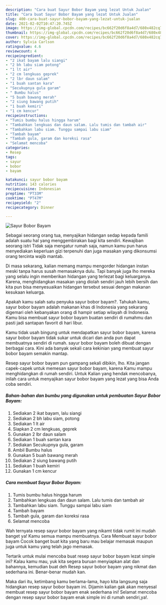 ```yaml
---
description: "Cara buat Sayur Bobor Bayam yang lezat Untuk Jualan"
title: "Cara buat Sayur Bobor Bayam yang lezat Untuk Jualan"
slug: 400-cara-buat-sayur-bobor-bayam-yang-lezat-untuk-jualan
date: 2021-02-02T10:47:20.745Z
image: https://img-global.cpcdn.com/recipes/bc662f20d6f8a4d7/680x482cq70/sayur-bobor-bayam-foto-resep-utama.jpg
thumbnail: https://img-global.cpcdn.com/recipes/bc662f20d6f8a4d7/680x482cq70/sayur-bobor-bayam-foto-resep-utama.jpg
cover: https://img-global.cpcdn.com/recipes/bc662f20d6f8a4d7/680x482cq70/sayur-bobor-bayam-foto-resep-utama.jpg
author: Sylvia Carlson
ratingvalue: 4.6
reviewcount: 4
recipeingredient:
- "2 ikat bayam lalu siangi"
- "2 bh labu siam potong"
- "1 lt air"
- "2 cm lengkuas geprek"
- "2 lbr daun salam"
- "1 buah santan kara"
- "Secukupnya gula garam"
- " Bumbu halus"
- "5 buah bawang merah"
- "2 siung bawang putih"
- "1 buah kemiri"
- "1 cm kencur"
recipeinstructions:
- "Tumis bumbu halus hingga harum"
- "Tambahkan lengkuas dan daun salam. Lalu tumis dan tambah air"
- "Tambahkan labu siam. Tunggu sampai labu siam"
- "Tambah bayam"
- "Tambah gula, garam dan koreksi rasa"
- "Selamat mencoba"
categories:
- Resep
tags:
- sayur
- bobor
- bayam

katakunci: sayur bobor bayam 
nutrition: 143 calories
recipecuisine: Indonesian
preptime: "PT33M"
cooktime: "PT47M"
recipeyield: "2"
recipecategory: Dinner

---
```



![Sayur Bobor Bayam](https://img-global.cpcdn.com/recipes/bc662f20d6f8a4d7/680x482cq70/sayur-bobor-bayam-foto-resep-utama.jpg)

Sebagai seorang orang tua, menyajikan hidangan sedap kepada famili adalah suatu hal yang menggembirakan bagi kita sendiri. Kewajiban seorang istri Tidak saja mengatur rumah saja, namun kamu pun harus menyediakan keperluan gizi terpenuhi dan juga masakan yang dikonsumsi orang tercinta wajib mantab.

Di masa  sekarang, kalian memang mampu mengorder hidangan instan meski tanpa harus susah memasaknya dulu. Tapi banyak juga lho mereka yang selalu ingin memberikan hidangan yang terlezat bagi keluarganya. Karena, menghidangkan masakan yang diolah sendiri jauh lebih bersih dan kita pun bisa menyesuaikan hidangan tersebut sesuai dengan makanan kesukaan keluarga. 



Apakah kamu salah satu penyuka sayur bobor bayam?. Tahukah kamu, sayur bobor bayam adalah makanan khas di Indonesia yang sekarang digemari oleh kebanyakan orang di hampir setiap wilayah di Indonesia. Kamu bisa membuat sayur bobor bayam buatan sendiri di rumahmu dan pasti jadi santapan favorit di hari libur.

Kamu tidak usah bingung untuk mendapatkan sayur bobor bayam, karena sayur bobor bayam tidak sukar untuk dicari dan anda pun dapat membuatnya sendiri di rumah. sayur bobor bayam boleh dibuat dengan berbagai cara. Kini ada banyak sekali cara kekinian yang membuat sayur bobor bayam semakin mantap.

Resep sayur bobor bayam pun gampang sekali dibikin, lho. Kita jangan capek-capek untuk memesan sayur bobor bayam, karena Kamu mampu menghidangkan di rumah sendiri. Untuk Kalian yang hendak mencobanya, inilah cara untuk menyajikan sayur bobor bayam yang lezat yang bisa Anda coba sendiri.

<!--inarticleads1-->

##### Bahan-bahan dan bumbu yang digunakan untuk pembuatan Sayur Bobor Bayam:

1. Sediakan 2 ikat bayam, lalu siangi
1. Sediakan 2 bh labu siam, potong
1. Sediakan 1 lt air
1. Siapkan 2 cm lengkuas, geprek
1. Gunakan 2 lbr daun salam
1. Sediakan 1 buah santan kara
1. Sediakan Secukupnya gula, garam
1. Ambil  Bumbu halus
1. Gunakan 5 buah bawang merah
1. Sediakan 2 siung bawang putih
1. Sediakan 1 buah kemiri
1. Gunakan 1 cm kencur




<!--inarticleads2-->

##### Cara membuat Sayur Bobor Bayam:

1. Tumis bumbu halus hingga harum
1. Tambahkan lengkuas dan daun salam. Lalu tumis dan tambah air
1. Tambahkan labu siam. Tunggu sampai labu siam
1. Tambah bayam
1. Tambah gula, garam dan koreksi rasa
1. Selamat mencoba




Wah ternyata resep sayur bobor bayam yang nikamt tidak rumit ini mudah banget ya! Kamu semua mampu membuatnya. Cara Membuat sayur bobor bayam Cocok banget buat kita yang baru mau belajar memasak maupun juga untuk kamu yang telah jago memasak.

Tertarik untuk mulai mencoba buat resep sayur bobor bayam lezat simple ini? Kalau kamu mau, yuk kita segera buruan menyiapkan alat dan bahannya, kemudian buat deh Resep sayur bobor bayam yang nikmat dan sederhana ini. Benar-benar mudah kan. 

Maka dari itu, ketimbang kamu berlama-lama, hayo kita langsung saja hidangkan resep sayur bobor bayam ini. Dijamin kalian gak akan menyesal membuat resep sayur bobor bayam enak sederhana ini! Selamat mencoba dengan resep sayur bobor bayam enak simple ini di rumah sendiri,ya!.

